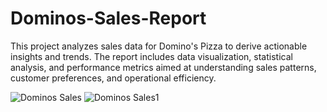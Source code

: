 # Dominos-Sales-Report
This project analyzes sales data for Domino's Pizza to derive actionable insights and trends. The report includes data visualization, statistical analysis, and performance metrics aimed at understanding sales patterns, customer preferences, and operational efficiency.

![Dominos Sales](https://github.com/user-attachments/assets/7a97d611-8504-476e-b7ed-ea54f94344b4)
![Dominos Sales1](https://github.com/user-attachments/assets/e3d86962-8a90-45b5-81e0-9f5b9468562e)


